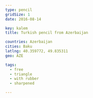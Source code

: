 ```yaml
---
type: pencil
gridSize: 1
date: 2016-08-14

key: kalem
title: Turkish pencil from Azerbaijan

countries: Azerbaijan
cities: Baku
latlng: 40.359772, 49.835311
geo: AZE

tags:
  - free
  - triangle
  - with rubber
  - sharpened

---
```


